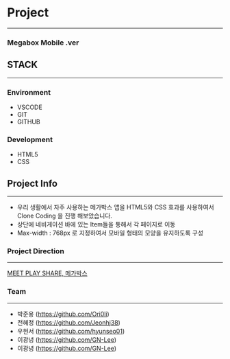 # Project

---

### Megabox Mobile .ver

## STACK

---

### Environment

- VSCODE
- GIT
- GITHUB

### Development

- HTML5
- CSS

## Project Info

---

- 우리 생활에서 자주 사용하는 메가박스 앱을 HTML5와 CSS 효과를 사용하여서 Clone Coding 을 진행 해보았습니다.
- 상단에 네비게이션 바에 있는 Item들을 통해서 각 페이지로 이동
- Max-width : 768px 로 지정하여서 모바일 형태의 모양을 유지하도록 구성

### Project Direction

---

[MEET PLAY SHARE, 메가박스](https://ori0li.github.io/TeamPortfolio_Megabox/)

### Team

---

- 박준용 (https://github.com/Ori0li)
- 전혜정 (https://github.com/Jeonhj38)
- 우현서 (https://github.com/hyunseo01)
- 이광녕 (https://github.com/GN-Lee)
- 이광녕 (https://github.com/GN-Lee)
